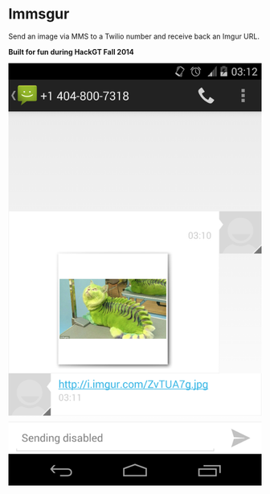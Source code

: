Immsgur
=======

Send an image via MMS to a Twilio number and receive back an Imgur URL.

**Built for fun during HackGT Fall 2014**

![](screenshot.png)
